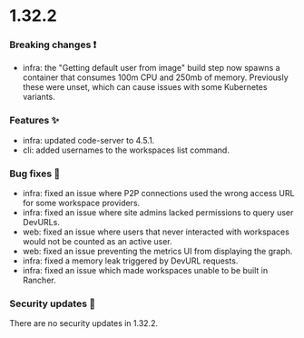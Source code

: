 # 1.32.2

### Breaking changes ❗

- infra: the "Getting default user from image" build step now spawns a container
  that consumes 100m CPU and 250mb of memory. Previously these were unset, which
  can cause issues with some Kubernetes variants.

### Features ✨

- infra: updated code-server to 4.5.1.
- cli: added usernames to the workspaces list command.

### Bug fixes 🐛

- infra: fixed an issue where P2P connections used the wrong access URL for some
  workspace providers.
- infra: fixed an issue where site admins lacked permissions to query user
  DevURLs.
- web: fixed an issue where users that never interacted with workspaces would
  not be counted as an active user.
- web: fixed an issue preventing the metrics UI from displaying the graph.
- infra: fixed a memory leak triggered by DevURL requests.
- infra: fixed an issue which made workspaces unable to be built in Rancher.

### Security updates 🔐

There are no security updates in 1.32.2.
